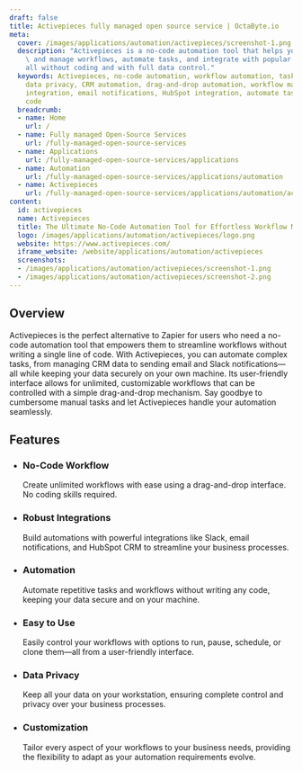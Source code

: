 ```yaml
---
draft: false
title: Activepieces fully managed open source service | OctaByte.io
meta:
  cover: /images/applications/automation/activepieces/screenshot-1.png
  description: "Activepieces is a no-code automation tool that helps you easily create\
    \ and manage workflows, automate tasks, and integrate with popular platforms\u2014\
    all without coding and with full data control."
  keywords: Activepieces, no-code automation, workflow automation, task automation,
    data privacy, CRM automation, drag-and-drop automation, workflow management, Slack
    integration, email notifications, HubSpot integration, automate tasks without
    code
  breadcrumb:
  - name: Home
    url: /
  - name: Fully managed Open-Source Services
    url: /fully-managed-open-source-services
  - name: Applications
    url: /fully-managed-open-source-services/applications
  - name: Automation
    url: /fully-managed-open-source-services/applications/automation
  - name: Activepieces
    url: /fully-managed-open-source-services/applications/automation/activepieces
content:
  id: activepieces
  name: Activepieces
  title: The Ultimate No-Code Automation Tool for Effortless Workflow Management
  logo: /images/applications/automation/activepieces/logo.png
  website: https://www.activepieces.com/
  iframe_website: /website/applications/automation/activepieces
  screenshots:
  - /images/applications/automation/activepieces/screenshot-1.png
  - /images/applications/automation/activepieces/screenshot-2.png
---
```


## Overview

Activepieces is the perfect alternative to Zapier for users who need a no-code automation tool that empowers them to streamline workflows without writing a single line of code. With Activepieces, you can automate complex tasks, from managing CRM data to sending email and Slack notifications—all while keeping your data securely on your own machine. Its user-friendly interface allows for unlimited, customizable workflows that can be controlled with a simple drag-and-drop mechanism. Say goodbye to cumbersome manual tasks and let Activepieces handle your automation seamlessly.

## Features

- ### No-Code Workflow

  Create unlimited workflows with ease using a drag-and-drop interface. No coding skills required.

- ### Robust Integrations

  Build automations with powerful integrations like Slack, email notifications, and HubSpot CRM to streamline your business processes.

- ### Automation

  Automate repetitive tasks and workflows without writing any code, keeping your data secure and on your machine.

- ### Easy to Use

  Easily control your workflows with options to run, pause, schedule, or clone them—all from a user-friendly interface.

- ### Data Privacy

  Keep all your data on your workstation, ensuring complete control and privacy over your business processes.

- ### Customization

  Tailor every aspect of your workflows to your business needs, providing the flexibility to adapt as your automation requirements evolve.
